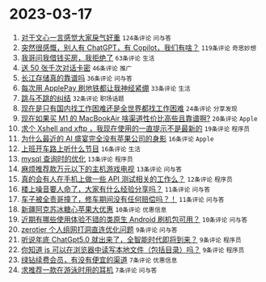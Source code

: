 # 2023-03-17

1. [对于文心一言感觉大家戾气好重](https://www.v2ex.com/t/924741) `124条评论` `问与答`
1. [突然很感慨，别人有 ChatGPT，有 Copilot，我们有啥？](https://www.v2ex.com/t/924746) `119条评论` `奇思妙想`
1. [我哥问我借钱买房，我拒绝了](https://www.v2ex.com/t/924735) `63条评论` `生活`
1. [送 50 张千次对话卡密](https://www.v2ex.com/t/924713) `46条评论` `推广`
1. [长江存储真的靠谱吗](https://www.v2ex.com/t/924773) `36条评论` `问与答`
1. [每次用 ApplePay 刷地铁都让我神经紧绷](https://www.v2ex.com/t/924739) `33条评论` `生活`
1. [跳与不跳的纠结](https://www.v2ex.com/t/924777) `32条评论` `职场话题`
1. [现在是只有国内找工作困难还是全世界都找工作困难](https://www.v2ex.com/t/924760) `24条评论` `分享发现`
1. [现在如果买 M1 的 MacBookAir 啥渠道性价比高些且靠谱啊?](https://www.v2ex.com/t/924733) `20条评论` `Apple`
1. [求个 Xshell and xftp ，我现在使用的一直提示不是最新的](https://www.v2ex.com/t/924761) `19条评论` `程序员`
1. [为什么最近的 AI 盛宴完全没有苹果公司的身影](https://www.v2ex.com/t/924794) `16条评论` `Apple`
1. [上班开车路上听什么节目](https://www.v2ex.com/t/924756) `16条评论` `生活`
1. [mysql 查询时的优化](https://www.v2ex.com/t/924774) `13条评论` `程序员`
1. [麻烦推荐款万元以下的主机游戏电视](https://www.v2ex.com/t/924714) `13条评论` `问与答`
1. [真的会有人在手机上做一些 API 测试相关的工作么？](https://www.v2ex.com/t/924782) `12条评论` `程序员`
1. [楼上噪音要人命了，大家有什么经验分享吗？](https://www.v2ex.com/t/924786) `11条评论` `问与答`
1. [车子被全责哥撞了，修车期间没有任何赔偿吗？！](https://www.v2ex.com/t/924781) `11条评论` `问与答`
1. [新疆阿克苏冰糖心苹果大优惠](https://www.v2ex.com/t/924743) `10条评论` `优惠信息`
1. [近期有哪些使用体验不错的类原生 Android 刷机包可用？](https://www.v2ex.com/t/924718) `10条评论` `问与答`
1. [zerotier 个人组网打洞直连优化问题](https://www.v2ex.com/t/924788) `9条评论` `问与答`
1. [听说年底 ChatGpt5.0 就出来了，全智能时代即将到来？](https://www.v2ex.com/t/924728) `9条评论` `程序员`
1. [你知道 js 可以在浏览器中读写本地文件（包括目录）吗？](https://www.v2ex.com/t/924721) `9条评论` `程序员`
1. [绿钻续费会员，有没有便宜的渠道](https://www.v2ex.com/t/924795) `7条评论` `优惠信息`
1. [求推荐一款在游泳时用的耳机](https://www.v2ex.com/t/924751) `7条评论` `问与答`
